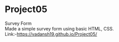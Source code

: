 # Project05
Survey Form
<br>
Made a simple survey form using basic HTML, CSS.
<br>
Link:-https://vadansh19.github.io/Project05/
